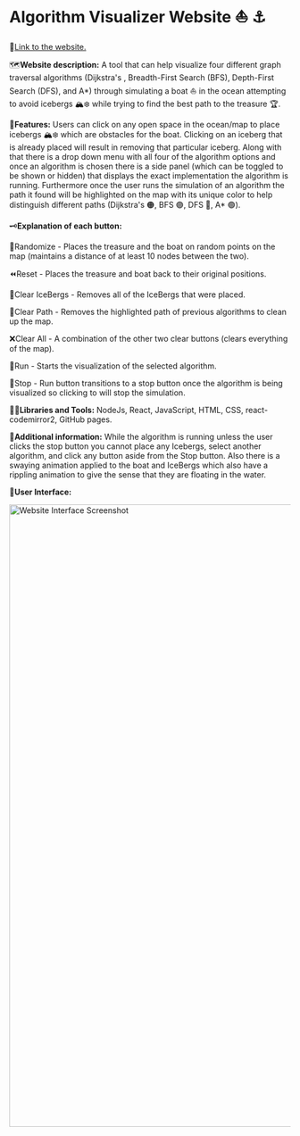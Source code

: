 # Algorithm Visualizer Website ⛵ ⚓

🚤[Link to the website.](https://kiduslegesse.github.io/AlgorithmVisualizer/)

🗺️**Website description:** A tool that can help visualize four different graph traversal algorithms (Dijkstra's , Breadth-First Search (BFS), Depth-First Search (DFS), and A*) through simulating a boat ⛵ in the ocean attempting to avoid icebergs 🏔️❄️ while trying to find the best path to the treasure :trophy:.

🌊**Features:** Users can click on any open space in the ocean/map to place icebergs 🏔️❄️ which are obstacles for the boat. Clicking on an iceberg that is already placed will result in removing that particular iceberg. Along with that there is a drop down menu with all four of the algorithm options and once an algorithm is chosen there is a side panel (which can be toggled to be shown or hidden) that displays the exact implementation the algorithm is running. Furthermore once the user runs the simulation of an algorithm the path it found will be highlighted on the map with its unique color to help distinguish different paths (Dijkstra's 🟠, BFS 🟣, DFS 🔴, A* 🟢). 

🗝️**Explanation of each button:**

:twisted_rightwards_arrows:Randomize - Places the treasure and the boat on random points on the map (maintains a distance of at least 10 nodes between the two).

:rewind:Reset - Places the treasure and boat back to their original positions.

:twisted_rightwards_arrows:Clear IceBergs - Removes all of the IceBergs that were placed.

:no_entry_sign:Clear Path - Removes the highlighted path of previous algorithms to clean up the map.

❌Clear All - A combination of the other two clear buttons (clears everything of the map).

:runner:Run - Starts the visualization of the selected algorithm.

:vertical_traffic_light:Stop - Run button transitions to a stop button once the algorithm is being visualized so clicking to will stop the simulation.

🔧🔩**Libraries and Tools:** NodeJs, React, JavaScript, HTML, CSS, react-codemirror2, GitHub pages.

:construction:**Additional information:**
While the algorithm is running unless the user clicks the stop button you cannot place any Icebergs, select another algorithm, and click any button aside from the Stop button. Also there is a swaying animation applied to the boat and IceBergs which also have a rippling animation to give the sense that they are floating in the water.

:art:**User Interface:**

<img width="1116" alt="Website Interface Screenshot" src="https://github.com/KidusLegesse/AlgorithmVisualizer/assets/121209291/6b54d401-aec8-492f-88a2-ead1752b688e">
